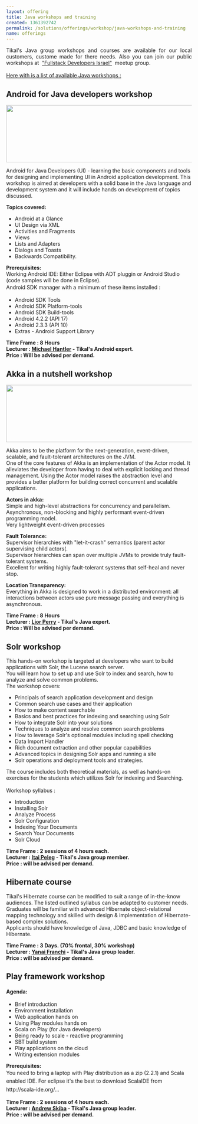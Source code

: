 ```yaml
---
layout: offering
title: Java workshops and training
created: 1361392742
permalink: /solutions/offerings/workshop/java-workshops-and-training
name: offerings
---
```

<div>
<div align="JUSTIFY">
<div>
<div>
<div>
<p>Tikal&#39;s Java&nbsp;group workshops and courses&nbsp;are available for our&nbsp;local customers, custome made for there needs. Also you can join our&nbsp;public workshops&nbsp;at&nbsp;<span>&nbsp;</span><a href="http://www.meetup.com/full-stack-developer-il/">&quot;Fullstack Developers Israel&quot;</a><span>&nbsp;</span>​&nbsp;meetup group.&nbsp;<br />
<br />
<u>Here with is a list of available Java&nbsp;workshops :</u></p>
</div>
</div>
</div>
</div>
</div>
<h2>Android for Java developers workshop</h2><div class='offering-description'><p><a href="http://www.meetup.com/full-stack-developer-il/events/173488042/"><img alt="" src="http://www.tikalk.com/files/android.png" style="width: 550px; height: 155px;" /></a></p>

<p>Android for Java Developers (UI) - learning the basic components and tools for designing and implementing UI in Android application development.&nbsp;This workshop is aimed at developers with a solid base in the Java language and development system and it will include hands on development of topics discussed. &nbsp;</p>

<p><strong>Topics covered:</strong></p>

<ul>
	<li>Android at a Glance</li>
	<li>UI Design via XML</li>
	<li>Activities and Fragments</li>
	<li>Views</li>
	<li>Lists and Adapters</li>
	<li>Dialogs and Toasts&nbsp;</li>
	<li>Backwards Compatibility.&nbsp;</li>
</ul>

<p><strong>Prerequisites:&nbsp;</strong><br />
Working Android IDE: Either Eclipse with ADT pluggin or Android Studio (code samples will be done in Eclipse).<br />
<span style="line-height: 1.6em;">Android SDK manager with a minimum of these items installed :</span></p>

<ul>
	<li>Android SDK Tools &nbsp; &nbsp;</li>
	<li>Android SDK Platform-tools &nbsp; &nbsp;</li>
	<li>Android SDK Build-tools &nbsp; &nbsp;</li>
	<li>Android 4.2.2 (API 17) &nbsp; &nbsp;</li>
	<li>Android 2.3.3 (API 10) &nbsp; &nbsp;</li>
	<li>Extras - Android Support Library&nbsp;</li>
</ul>

<div><strong>Time Frame : 8 Hours</strong></div>

<div><strong>Lecturer : <a href="http://www.tikalk.com/incubator/michaelh"><u>Michael Hantler</u></a>&nbsp;- Tikal&#39;s Android&nbsp;expert.</strong></div>

<div><strong>Price : Will be advised per demand.&nbsp;</strong></div>
</div><h2>Akka in a nutshell workshop</h2><div class='offering-description'><p><a href="http://www.meetup.com/full-stack-developer-il/events/173486842/"><img alt="" src="http://www.tikalk.com/files/akka.png" style="width: 550px; height: 155px;" /></a></p>

<p>Akka aims to be the platform for the next-generation, event-driven, scalable, and fault-tolerant architectures on the JVM.&nbsp;<br />
One of the core features of Akka is an implementation of the Actor model. It alleviates the developer from having to deal with explicit locking and thread management. Using the Actor model raises the abstraction level and provides a better platform for building correct concurrent and scalable applications.</p>

<p><strong>Actors in akka:&nbsp;</strong><br />
Simple and high-level abstractions for concurrency and parallelism.&nbsp;<br />
Asynchronous, non-blocking and highly performant event-driven programming model.&nbsp;<br />
Very lightweight event-driven processes&nbsp;</p>

<p><strong>Fault Tolerance:&nbsp;</strong><br />
Supervisor hierarchies with &quot;let-it-crash&quot; semantics (parent actor supervising child actors(.&nbsp;<br />
Supervisor hierarchies can span over multiple JVMs to provide truly fault-tolerant systems.&nbsp;<br />
Excellent for writing highly fault-tolerant systems that self-heal and never stop.&nbsp;</p>

<p><strong>Location Transparency:&nbsp;</strong><br />
Everything in Akka is designed to work in a distributed environment: all interactions between actors use pure message passing and everything is asynchronous.&nbsp;</p>

<div><strong>Time Frame : 8 Hours</strong></div>

<div><strong>Lecturer : <a href="http://www.tikalk.com/java/liorperry"><u>Lior Perry</u></a>&nbsp;- Tikal&#39;s Java expert.</strong></div>

<div><strong>Price : Will be advised per demand.&nbsp;</strong></div>
</div><h2>Solr workshop</h2><div class='offering-description'><p>This hands-on workshop is targeted at developers who want to build applications with Solr, the Lucene search server.<br />
You will learn how to set up and use Solr to index and search, how to analyze and solve common problems.<br />
The workshop covers:</p>

<ul>
	<li>Principals of search application development and design</li>
	<li>Common search use cases and their application</li>
	<li>How to make content searchable</li>
	<li>Basics and best practices for indexing and searching using Solr</li>
	<li>How to integrate Solr into your solutions</li>
	<li>Techniques to analyze and resolve common search problems</li>
	<li>How to leverage Solr&#39;s optional modules including spell checking</li>
	<li>Data Import Handler</li>
	<li>Rich document extraction and other popular capabilities</li>
	<li>Advanced topics in designing Solr apps and running a site</li>
	<li>Solr operations and deployment tools and strategies.</li>
</ul>

<div>The course includes both theoretical materials, as well as hands-on exercises for the students which utilizes Solr for indexing and Searching.</div>

<div>&nbsp;</div>

<div>Workshop syllabus :</div>

<ul>
	<li>Introduction</li>
	<li>Installing Solr</li>
	<li>Analyze Process</li>
	<li>Solr Configuration</li>
	<li>Indexing Your Documents</li>
	<li>Search Your Documents</li>
	<li>Solr Cloud</li>
</ul>

<div><strong>Time Frame : 2 sessions of 4 hours each.&nbsp;</strong></div>

<div><strong>Lecturer : <a href="http://www.tikalk.com/java/itaip">Itai Peleg</a> - Tikal&#39;s Java group member.</strong></div>

<div><strong>Price : will be advised per demand.&nbsp;</strong></div>
</div><h2>Hibernate course</h2><div class='offering-description'><p>Tikal&#39;s Hibernate course can be modified to suit a range of in-the-know audiences. The listed outlined syllabus can be adapted to customer needs. Graduates will be familiar with advanced Hibernate object-relational mapping technology and skilled with design &amp; implementation of Hibernate-based complex solutions.<br />
Applicants should have knowledge of Java, JDBC and basic knowledge of Hibernate.</p>

<div><strong>Time Frame : 3 Days.&nbsp;(70% frontal, 30% workshop)</strong></div>

<div><strong>Lecturer :&nbsp;<a href="http://www.tikalk.com/java/andrew">Y</a><a href="http://www.tikalk.com/java/yanai">anai Franchi</a>&nbsp;- Tikal&#39;s Java group leader.</strong></div>

<div><strong>Price : will be advised per demand.&nbsp;</strong></div>
</div><h2>Play framework workshop</h2><div class='offering-description'><p><strong style="line-height: 1.6em;">Agenda:</strong></p>

<ul>
	<li>Brief introduction</li>
	<li>Environment installation</li>
	<li>Web application hands on</li>
	<li>Using Play modules hands on&nbsp;</li>
	<li>Scala on Play (for Java developers)</li>
	<li>Being ready to scale - reactive programming</li>
	<li>SBT build system</li>
	<li>Play applications on the cloud</li>
	<li>Writing extension modules</li>
</ul>

<p><strong>Prerequisites:&nbsp;</strong><br />
<span style="line-height: 1.6em;">You need to bring a laptop with Play distribution as a zip (2.2.1) and Scala enabled IDE. For eclipse it&#39;s the best to download ScalaIDE from http://scala-ide.org/...&shy;&nbsp;</span></p>

<div>
<div><strong>Time Frame : 2 sessions of 4 hours each.&nbsp;</strong></div>

<div><strong>Lecturer : <a href="http://www.tikalk.com/java/andrew">Andrew Skiba</a>&nbsp;- Tikal&#39;s Java group leader.</strong></div>

<div><strong>Price : will be advised per demand.&nbsp;</strong></div>
</div>

<p>&nbsp;</p>
</div>
